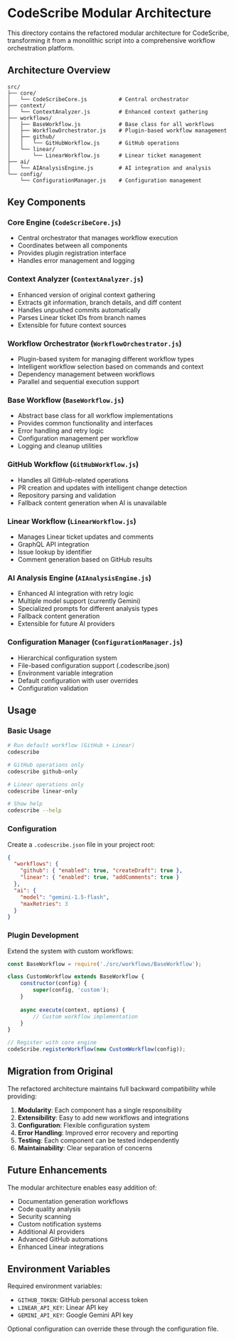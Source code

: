 # CodeScribe Modular Architecture

This directory contains the refactored modular architecture for CodeScribe, transforming it from a monolithic script into a comprehensive workflow orchestration platform.

## Architecture Overview

```
src/
├── core/
│   └── CodeScribeCore.js          # Central orchestrator
├── context/
│   └── ContextAnalyzer.js         # Enhanced context gathering
├── workflows/
│   ├── BaseWorkflow.js            # Base class for all workflows
│   ├── WorkflowOrchestrator.js    # Plugin-based workflow management
│   ├── github/
│   │   └── GitHubWorkflow.js      # GitHub operations
│   └── linear/
│       └── LinearWorkflow.js      # Linear ticket management
├── ai/
│   └── AIAnalysisEngine.js        # AI integration and analysis
└── config/
    └── ConfigurationManager.js    # Configuration management
```

## Key Components

### Core Engine (`CodeScribeCore.js`)
- Central orchestrator that manages workflow execution
- Coordinates between all components
- Provides plugin registration interface
- Handles error management and logging

### Context Analyzer (`ContextAnalyzer.js`)
- Enhanced version of original context gathering
- Extracts git information, branch details, and diff content
- Handles unpushed commits automatically
- Parses Linear ticket IDs from branch names
- Extensible for future context sources

### Workflow Orchestrator (`WorkflowOrchestrator.js`)
- Plugin-based system for managing different workflow types
- Intelligent workflow selection based on commands and context
- Dependency management between workflows
- Parallel and sequential execution support

### Base Workflow (`BaseWorkflow.js`)
- Abstract base class for all workflow implementations
- Provides common functionality and interfaces
- Error handling and retry logic
- Configuration management per workflow
- Logging and cleanup utilities

### GitHub Workflow (`GitHubWorkflow.js`)
- Handles all GitHub-related operations
- PR creation and updates with intelligent change detection
- Repository parsing and validation
- Fallback content generation when AI is unavailable

### Linear Workflow (`LinearWorkflow.js`)
- Manages Linear ticket updates and comments
- GraphQL API integration
- Issue lookup by identifier
- Comment generation based on GitHub results

### AI Analysis Engine (`AIAnalysisEngine.js`)
- Enhanced AI integration with retry logic
- Multiple model support (currently Gemini)
- Specialized prompts for different analysis types
- Fallback content generation
- Extensible for future AI providers

### Configuration Manager (`ConfigurationManager.js`)
- Hierarchical configuration system
- File-based configuration support (.codescribe.json)
- Environment variable integration
- Default configuration with user overrides
- Configuration validation

## Usage

### Basic Usage
```bash
# Run default workflow (GitHub + Linear)
codescribe

# GitHub operations only
codescribe github-only

# Linear operations only  
codescribe linear-only

# Show help
codescribe --help
```

### Configuration
Create a `.codescribe.json` file in your project root:

```json
{
  "workflows": {
    "github": { "enabled": true, "createDraft": true },
    "linear": { "enabled": true, "addComments": true }
  },
  "ai": {
    "model": "gemini-1.5-flash",
    "maxRetries": 3
  }
}
```

### Plugin Development
Extend the system with custom workflows:

```javascript
const BaseWorkflow = require('./src/workflows/BaseWorkflow');

class CustomWorkflow extends BaseWorkflow {
    constructor(config) {
        super(config, 'custom');
    }
    
    async execute(context, options) {
        // Custom workflow implementation
    }
}

// Register with core engine
codeScribe.registerWorkflow(new CustomWorkflow(config));
```

## Migration from Original

The refactored architecture maintains full backward compatibility while providing:

1. **Modularity**: Each component has a single responsibility
2. **Extensibility**: Easy to add new workflows and integrations
3. **Configuration**: Flexible configuration system
4. **Error Handling**: Improved error recovery and reporting
5. **Testing**: Each component can be tested independently
6. **Maintainability**: Clear separation of concerns

## Future Enhancements

The modular architecture enables easy addition of:
- Documentation generation workflows
- Code quality analysis
- Security scanning
- Custom notification systems
- Additional AI providers
- Advanced GitHub automations
- Enhanced Linear integrations

## Environment Variables

Required environment variables:
- `GITHUB_TOKEN`: GitHub personal access token
- `LINEAR_API_KEY`: Linear API key
- `GEMINI_API_KEY`: Google Gemini API key

Optional configuration can override these through the configuration file.